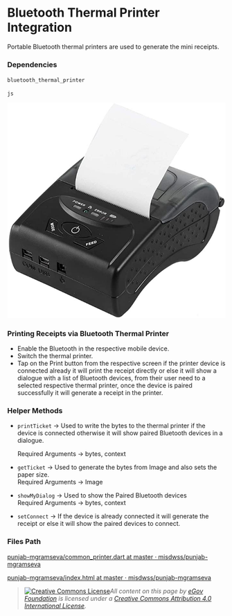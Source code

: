 # Bluetooth Thermal Printer Integration

Portable Bluetooth thermal printers are used to generate the mini receipts.

### Dependencies  <a href="#dependencies" id="dependencies"></a>

`bluetooth_thermal_printer`

`js`

![](../../../../.gitbook/assets/image-20220210-083823.png)

### Printing Receipts via Bluetooth Thermal Printer  <a href="#printing-receipts-via-bluetooth-thermal-printer" id="printing-receipts-via-bluetooth-thermal-printer"></a>

* Enable the Bluetooth in the respective mobile device.
* Switch the thermal printer.
* Tap on the Print button from the respective screen if the printer device is connected already it will print the receipt directly or else it will show a dialogue with a list of Bluetooth devices, from their user need to a selected respective thermal printer, once the device is paired successfully it will generate a receipt in the printer.

### Helper Methods <a href="#helper-methods" id="helper-methods"></a>

*   `printTicket` → Used to write the bytes to the thermal printer if the device is connected otherwise it will show paired Bluetooth devices in a dialogue.

    Required Arguments → bytes, context
* `getTicket` → Used to generate the bytes from Image and also sets the paper size.\
  Required Arguments → Image
* `showMyDialog` → Used to show the Paired Bluetooth devices\
  Required Arguments → bytes, context
* `setConnect` → If the device is already connected it will generate the receipt or else it will show the paired devices to connect.

### **Files Path**

[<img src="https://github.com/fluidicon.png" alt="" data-size="line">punjab-mgramseva/common\_printer.dart at master · misdwss/punjab-mgramseva](https://github.com/misdwss/punjab-mgramseva/blob/master/frontend/mgramseva/lib/utils/common\_printer.dart)

[<img src="https://github.com/fluidicon.png" alt="" data-size="line">punjab-mgramseva/index.html at master · misdwss/punjab-mgramseva](https://github.com/misdwss/punjab-mgramseva/blob/master/frontend/mgramseva/web/index.html)



> [![Creative Commons License](https://i.creativecommons.org/l/by/4.0/80x15.png)_​_](http://creativecommons.org/licenses/by/4.0/)_All content on this page by_ [_eGov Foundation_](https://egov.org.in/) _is licensed under a_ [_Creative Commons Attribution 4.0 International License_](http://creativecommons.org/licenses/by/4.0/)_._
